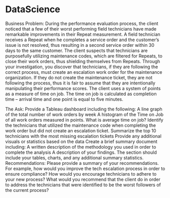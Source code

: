 # DataScience


Business Problem:
During the performance evaluation process, the client noticed that a few of their worst
performing field technicians have made remarkable improvements in their Repeat
measurement. A field technician receives a Repeat when he completes a service order and the
customer’s issue is not resolved, thus resulting in a second service order within 30 days to the
same customer. The client suspects that technicians are purposefully utilizing maintenance
codes, which are filtered for Repeats, to close their work orders, thus shielding themselves from
Repeats. Through your investigation, you discover that technicians, if they are following the
correct process, must create an escalation work order for the maintenance organization. If they
do not create the maintenance ticket, they are not following the process, thus it is fair to
assume that they are intentionally manipulating their performance scores.
The client uses a system of points as a measure of time on job. The time on job is calculated as
completion time – arrival time and one point is equal to five minutes.

The Ask: 
Provide a Tableau dashboard including the following:
A line graph of the total number of work orders by week
A histogram of the Time on Job of all work orders measured in points. What is
average time on job?
Identify the technicians that utilized the maintenance code when completing
the work order but did not create an escalation ticket. Summarize the top 10
technicians with the most missing escalation tickets
Provide any additional visuals or statistics based on the data
Create a brief summary document including:
A written description of the methodology you used in order to complete the
analysis
A description of your findings. The section should include your tables, charts,
and any additional summary statistics.
Recommendations: Please provide a summary of your recommendations. For
example, how would you improve the tech escalation process in order to ensure
compliance? How would you encourage technicians to adhere to your new
process? What would you recommend that the client do in order to address the
technicians that were identified to be the worst followers of the current
process?